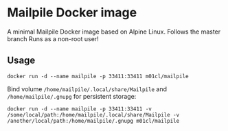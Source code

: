 # Mailpile Docker image

A minimal Mailpile Docker image based on Alpine Linux.
Follows the master branch
Runs as a non-root user!

## Usage

```
docker run -d --name mailpile -p 33411:33411 m01cl/mailpile
```

Bind volume `/home/mailpile/.local/share/Mailpile` and `/home/mailpile/.gnupg` for persistent storage:

```
docker run -d --name mailpile -p 33411:33411 -v /some/local/path:/home/mailpile/.local/share/Mailpile -v /another/local/path:/home/mailpile/.gnupg m01cl/mailpile
```
